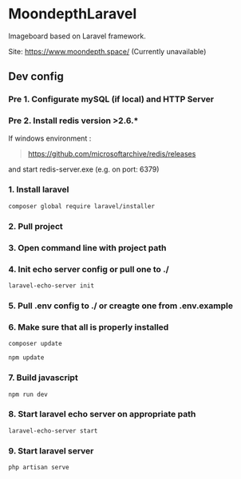 # MoondepthLaravel

Imageboard based on Laravel framework.

Site: https://www.moondepth.space/ (Currently unavailable)

## Dev config

### Pre 1. Configurate mySQL (if local) and HTTP Server

### Pre 2. Install redis version >2.6.*

If windows environment :
> https://github.com/microsoftarchive/redis/releases

and start redis-server.exe (e.g. on port: 6379)

### 1. Install laravel

`composer global require laravel/installer`

### 2. Pull project

### 3. Open command line with project path

### 4. Init echo server config or pull one to ./

`laravel-echo-server init`

### 5. Pull .env config to ./ or creagte one from .env.example

### 6. Make sure that all is properly installed

`composer update`

`npm update`

### 7. Build javascript

`npm run dev`

### 8. Start laravel echo server on appropriate path

`laravel-echo-server start`

### 9. Start laravel server

`php artisan serve`
